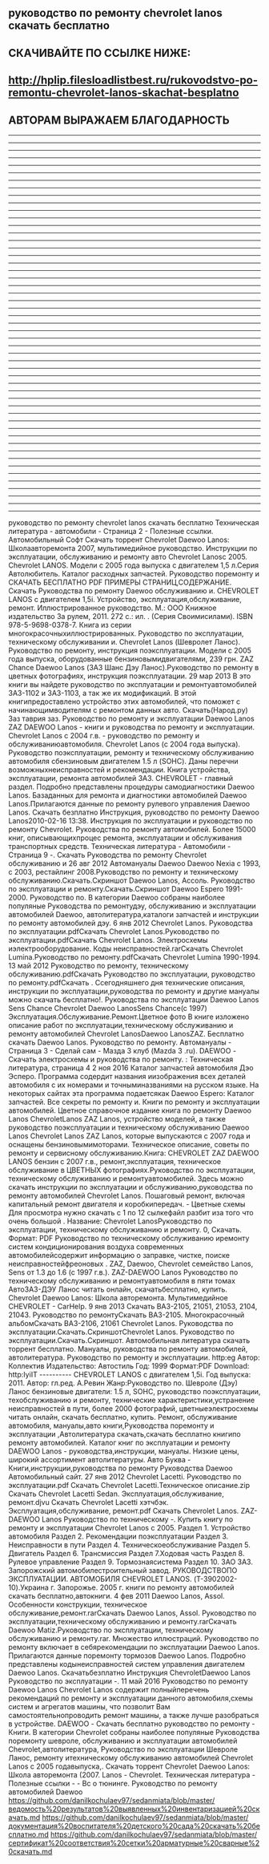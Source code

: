 руководство по ремонту chevrolet lanos скачать бесплатно
--------------------------------------------------
СКАЧИВАЙТЕ ПО ССЫЛКЕ НИЖЕ:
--------------------------------------------------
http://hplip.filesloadlistbest.ru/rukovodstvo-po-remontu-chevrolet-lanos-skachat-besplatno
--------------------------------------------------
АВТОРАМ ВЫРАЖАЕМ БЛАГОДАРНОСТЬ
--------------------------------------------------
--------------------------------------------------
--------------------------------------------------
--------------------------------------------------
--------------------------------------------------
--------------------------------------------------
--------------------------------------------------
--------------------------------------------------
--------------------------------------------------
--------------------------------------------------
--------------------------------------------------
--------------------------------------------------
--------------------------------------------------
--------------------------------------------------
--------------------------------------------------
--------------------------------------------------
--------------------------------------------------
--------------------------------------------------
--------------------------------------------------
--------------------------------------------------
--------------------------------------------------
--------------------------------------------------
--------------------------------------------------
--------------------------------------------------
--------------------------------------------------
--------------------------------------------------
--------------------------------------------------
--------------------------------------------------
--------------------------------------------------
--------------------------------------------------
--------------------------------------------------
--------------------------------------------------
--------------------------------------------------
--------------------------------------------------
--------------------------------------------------
--------------------------------------------------
--------------------------------------------------
--------------------------------------------------
--------------------------------------------------
--------------------------------------------------
--------------------------------------------------
--------------------------------------------------
--------------------------------------------------
--------------------------------------------------
--------------------------------------------------
--------------------------------------------------
--------------------------------------------------
--------------------------------------------------
--------------------------------------------------
--------------------------------------------------
--------------------------------------------------
--------------------------------------------------
руководство по ремонту chevrolet lanos скачать бесплатно Техническая литература - автомобили - Страница 2 - Полезные ссылки. Автомобильный Софт  Скачать торрент Chevrolet  Daewoo Lanos: Школаавторемонта 2007, мультимедийное руководство. Инструкции по эксплуатации, обслуживанию и ремонту авто Chevrolet Lanosc 2005.  Chevrolet LANOS. Модели c 2005 года выпуска c двигателем 1,5 л.Серия Автолюбитель. Каталог расходных запчастей. Руководство поремонту и  СКАЧАТЬ БЕСПЛАТНО PDF ПРИМЕРЫ СТРАНИЦ,СОДЕРЖАНИЕ. Скачать Руководства по ремонту Daewoo обслуживанию и. CHEVROLET LANOS с двигателем 1,5i. Устройство, эксплуатация,обслуживание, ремонт. Иллюстрированное руководство.  М.: ООО Книжное издательство За рулем, 2011.  272 с.: ил. . (Серия Своимисилами). ISBN 978-5-9698-0378-7. Книга из серии многокрасочныхиллюстрированных. Руководство по эксплуатации, техническому обслуживании и. Chevrolet Lanos (Шевролет Ланос). Руководство по ремонту, инструкция поэксплуатации. Модели с 2005 года выпуска, оборудованные бензиновымидвигателями, 239 грн. ZAZ Chance  Daewoo Lanos (ЗАЗ Шанс  Дэу Ланос).Руководство по ремонту в цветных фотографиях, инструкция поэксплуатации. 29 мар 2013  В это книги вы найдете руководство по эксплуатации и ремонтуавтомобилей ЗАЗ-1102 и ЗАЗ-1103, а так же их модификаций. В этой книгипредоставлено устройство этих автомобилей, что поможет с начинающимводителям с ремонтом данных авто. Скачать(Народ.ру)  Заз таврия заз. Руководство по ремонту и эксплуатации Daewoo Lanos  ZAZ
DAEWOO Lanos - книги и руководства по ремонту и эксплуатации. Chevrolet Lanos с 2004 г.в. - pуководство по pемонту и обслуживаниюавтомобиля. Chevrolet Lanos (с 2004 года выпуска). Руководство поэксплуатации, ремонту и техническому обслуживанию автомобиля сбензиновым двигателем 1.5 л (SOHC). Даны перечни возможныхнеисправностей и рекомендации. Книга устройства, эксплуатации, ремонта автомобилей ЗАЗ. CHEVROLET - главный раздел. Подробно представлены процедуры самодиагностики Daewoo Lanos. Базаданных для ремонта и диагностики автомобилей Daewoo Lanos.Прилагаются данные по ремонту рулевого управления Daewoo Lanos. Скачать безплатно  Инструкция, руководство по ремонту Daewoo Lanos2010-02-16 13:38. Инструкция по эксплуатации и руководство по ремонту Chevrolet. Руководства по ремонту автомобилей. Более 15000 книг, описывающихпроцес ремонта, эксплуатации и обслуживания транспортных средств. Техническая литература - Автомобили - Страница 9 -. Скачать Руководства по ремонту Chevrolet обслуживанию и
26 авг 2012  Автомануалы Daewoo Daewoo Nexia с 1993, с 2003, рестайлинг 2008.Руководство по ремонту и техническому обслуживанию.Скачать.Cкриншот Daewoo Lanos, Ассоль. Руководство по эксплуатации и ремонту.Скачать.Cкриншот Daewoo Espero 1991-2000. Руководство по. В категории Daewoo собраны наиболее популяные Руководства по ремонтудэу, обслуживанию и эксплуатации автомобилей Daewoo, автолитература,каталоги запчастей и инструкции по ремонту автомобилей дэу. 6 янв 2012  Chevrolet Lanos. Руководства по эксплуатации.pdfСкачать Chevrolet Lanos.Руководство по эксплуатации.pdfСкачать Chevrolet Lanos. Электросхемы иэлектрооборудование. Коды неисправностей.rarСкачать Chevrolet Lumina.Руководство по ремонту.pdfСкачать Chevrolet Lumina 1990-1994. 13 май 2012  Руководство по ремонту, техническому обслуживанию.pdfСкачать Руководство по эксплуатации, руководство по ремонту.pdfСкачать . Ссегодняшнего дня технические описания, инструкции по эксплуатации,руководства по ремонту и другие мануалы можно скачать бесплатно!. Руководства по эксплуатации Daewoo Lanos Sens Chance Chevrolet Daewoo LanosSens Chance(c 1997) Эксплуатация.Обслуживание.Ремонт.Цветное фото В книге изложено описание работ по эксплуатации,техническому обслуживанию и ремонту автомобилей Chevrolet LanosDaewoo LanosZAZ. Бесплатно скачать Daewoo Lanos. Руководство по ремонту. Автомануалы - Страница 3 - Сделай сам - Мазда 3 клуб (Mazda 3 .ru). DAEWOO - Скачать электросхемы и руководства по ремонту. : Техническая литература, страница 4
2 ноя 2016  Каталог запчастей автомобиля Дэо Эсперо. Программа содердит названия иизображения всех деталей автомобиля с их номерами и точныминазваниями на русском языке. На некоторых сайтах эта программа подаетсякак Daewoo Espero: Каталог запчастей. Все секреты по ремонту и. Книги по ремонту и эксплуатации автомобилей. Цветное справочное издание книга по ремонту Daewoo Lanos  ChevroletLanos  ZAZ Lanos, устройство моделей, а также руководство поэксплуатации и техническому обслуживанию Daewoo Lanos  Chevrolet Lanos ZAZ Lanos, которые выпускаются с 2007 года и оснащены бензиновымимоторами. Техническое описание, советы по ремонту и сервисному обслуживанию.Книга: CHEVROLET  ZAZ  DAEWOO LANOS бензин с 2007 г.в., ремонт,эксплуатация, техническое обслуживание в ЦВЕТНЫХ фотографиях.Руководство по эксплуатации, техническому обслуживанию и ремонтуавтомобилей. Здесь можно скачать инструкции по эксплуатации и обслуживанию,руководства по ремонту автомобилей Chevrolet Lanos. Пошаговый ремонт, включая капитальный ремонт двигателя и коробкипередач. - Цветные схемы  Для просмотра нужно скачать с 1 по 12 сылкефайл разбит иза того что очень большой . Название: Chevrolet LanosРуководство по эксплуатации, техническому обслуживанию и ремонту. 0, Скачать. Формат: PDF Руководство по техническому обслуживанию иремонту систем кондиционирования воздуха современных автомобилейсодержит информацию о заправке, чистке, поиске неисправностейфреоновых . ZAZ, Daewoo, Chevrolet семейство Lanos, Sens от 1.3 до 1.6 (с 1997 г.в.). ZAZ-DAEWOO Lanos Руководство по техническому обслуживанию и ремонтуавтомобиля в пяти томах АвтоЗАЗ-ДЭУ Ланос читать онлайн, скачатьбесплатно, купить. Chevrolet  Daewoo Lanos: Школа авторемонта. Мультимедийное
CHEVROLET - CarHelp. 9 янв 2013  Скачать ВАЗ-2105, 21051, 21053, 2104, 21043. Руководство по ремонтуСкачать ВАЗ-2105. Многокрасочный альбомСкачать ВАЗ-2106, 21061 Chevrolet Lanos. Руководства по эксплуатации.Скачать.CкриншотChevrolet Lanos. Руководство по эксплуатации.Скачать.Cкриншот. Автомобильная литература скачать торрент бесплатно. Мануалы, руководства по ремонту автомобилей, автолитература. Руководство по ремонту и эксплуатации. http:eg Автор: Коллектив Издательство: Автостиль Год: 1999 Формат:PDF  Download: http:IyiIT ---------- CHEVROLET LANOS с двигателем 1,5i. Год выпуска: 2011. Автор: гл.ред. А.Ревин Жанр:Руководство по. Шевроле (Дэу) Ланос бензиновые двигатели: 1.5 л, SOHC, руководство поэксплуатации, техобслуживанию и ремонту, технические характеристики,устранение неисправностей в пути, более 2000 фотографий, цветныеэлектросхемы читать онлайн, скачать бесплатно, купить. Ремонт, обслуживание автомобиля, мануалы,авто книги,Руководства поремонту и эксплуатации ,Автолитература скачать,скачать бесплатно книгипо ремонту автомобилей. Каталог книг по эксплуатации и ремонту DAEWOO Lanos - руководства,инструкции, мануалы. Низкие цены, широкий ассортимент автолитературы. Авто Буква - Книги,инструкции,руководства по ремонту
Руководства Daewoo  Автомобильный сайт. 27 янв 2012  Chevrolet Lacetti. Руководство по эксплуатации.pdf Скачать Chevrolet Lacetti.Техническое описание.zip Скачать Chevrolet Lacetti Sedan. Эксплуатация,обслуживание, ремонт.djvu Скачать Chevrolet Lacetti хэтчбэк. Эксплуатация,обслуживание, ремонт.pdf Скачать Chevrolet Lanos. ZAZ-DAEWOO Lanos Руководство по техническому  -. Купить книгу по ремонту и эксплуатации Chevrolet Lanos c 2005. Раздел 1. Устройство автомобиля  Раздел 2. Рекомендации поэксплуатации  Раздел 3. Неисправности в пути  Раздел 4. Техническоеобслуживание  Раздел 5. Двигатель  Раздел 6. Трансмиссия  Раздел 7.Ходовая часть  Раздел 8. Рулевое управление  Раздел 9. Тормознаясистема  Раздел 10. ЗАО ЗАЗ. Запорожский автомобилестроительный завод. РУКОВОДСТВОПО ЭКСПЛУАТАЦИИ. АВТОМОБИЛЯ CHEVROLET LANOS. (Т-3902002-10).Украина г. Запорожье. 2005 г. книги по ремонту автомобилей скачать бесплатно,автокниги. 4 фев 2011  Daewoo Lanos, Assol. Особенности конструкции, техническое обслуживание,ремонт.rarСкачать Daewoo Lanos, Assol. Руководство по эксплуатации,техническому обслуживанию и ремонту.rarСкачать Daewoo Matiz.Руководство по эксплуатации, техническому обслуживанию и ремонту.rar. Множество иллюстраций. Руководство по ремонту включает в себярекомендации по эксплуатации Daewoo Lanos. Прилагаются данные поремонту тормозов Daewoo Lanos. Подробно представлены кодынеисправностей систем управления двигателем Daewoo Lanos.  Скачатьбезплатно  Инструкция
ChevroletDaewoo Lanos Руководство по эксплуатации  -. 11 май 2016  Руководство по ремонту Daewoo Lanos  Chevrolet Lanos содержит полныйперечень рекомендаций по ремонту и эксплуатации данного автомобиля,схемы систем и агрегатов машины, что позволит Вам самостоятельнопроводить ремонт машины, а также лучше разобраться в устройстве. DAEWOO - Скачать бесплатно руководство по ремонту - Книги. В категории Chevrolet собраны наиболее популяные Руководства поремонту шевроле, обслуживанию и эксплуатации автомобилей Chevrolet,автолитература,  Руководство по эксплуатации Шевроле Ланос, ремонту итехническому обслуживанию автомобилей Chevrolet Lanos с 2005 годавыпуска,. Скачать торрент Chevrolet  Daewoo Lanos: Школа авторемонта (2007. Lanos - Chevrolet. Техническая литература - Полезные ссылки -  - Вс о тюнинге. Руководство по ремонту автомобилей Daewoo
https://github.com/danilkochulaev97/sedanmiata/blob/master/ведомость%20результатов%20выявленных%20инвентаризацией%20скачать.md
https://github.com/danilkochulaev97/sedanmiata/blob/master/документация%20воспитателя%20детского%20сада%20скачать%20бесплатно.md
https://github.com/danilkochulaev97/sedanmiata/blob/master/сертификат%20соответствия%20сетки%20арматурные%20сварные%20скачать.md